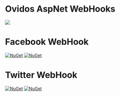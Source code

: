 # Ovidos AspNet WebHooks
<img src="https://geek.visualstudio.com/_apis/public/build/definitions/0b35caf3-eb16-4d47-9350-ddcec43a82a1/32/badge"/>

# Facebook WebHook
[![NuGet](https://img.shields.io/nuget/v/Ovidos.WebHooks.Facebook.svg)](https://www.nuget.org/packages/Ovidos.WebHooks.Facebook/) [![NuGet](https://img.shields.io/nuget/dt/Ovidos.WebHooks.Facebook.svg)](https://www.nuget.org/packages/Ovidos.WebHooks.Facebook/)

# Twitter WebHook
[![NuGet](https://img.shields.io/nuget/v/Ovidos.WebHooks.Twitter.svg)](https://www.nuget.org/packages/Ovidos.WebHooks.Twitter/) [![NuGet](https://img.shields.io/nuget/dt/Ovidos.WebHooks.Twitter.svg)](https://www.nuget.org/packages/Ovidos.WebHooks.Twitter/)
